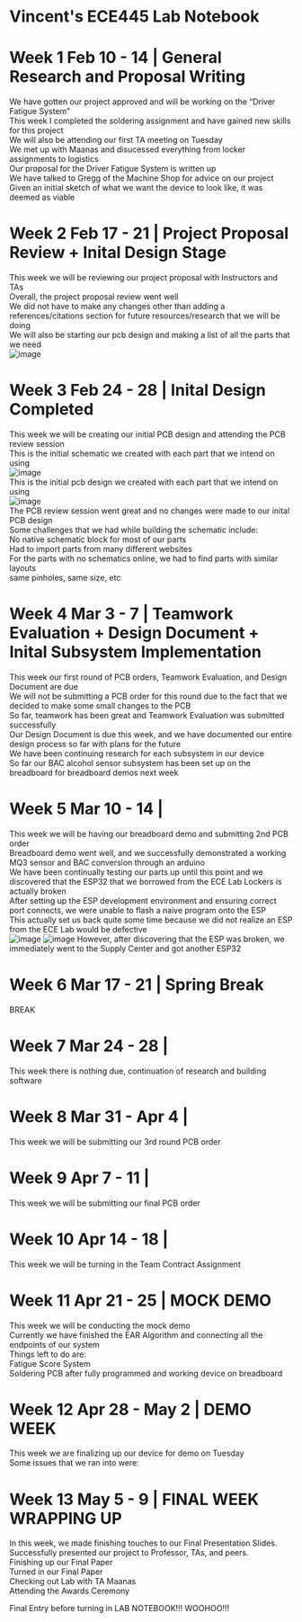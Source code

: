 # Vincent's ECE445 Lab Notebook

Week 1 Feb 10 - 14 | General Research and Proposal Writing
=========================================================
We have gotten our project approved and will be working on the “Driver Fatigue System”  
This week I completed the soldering assignment and have gained new skills for this project  
We will also be attending our first TA meeting on Tuesday  
We met up with Maanas and disucessed everything from locker assignments to logistics  
Our proposal for the Driver Fatigue System is written up  
We have talked to Gregg of the Machine Shop for advice on our project  
Given an initial sketch of what we want the device to look like, it was deemed as viable  


Week 2 Feb 17 - 21 | Project Proposal Review + Inital Design Stage
===================================================================
This week we will be reviewing our project proposal with Instructors and TAs  
Overall, the project proposal review went well  
We did not have to make any changes other than adding a references/citations section for future resources/research that we will be doing  
We will also be starting our pcb design and making a list of all the parts that we need  
![image](https://github.com/user-attachments/assets/291930f4-accf-4d20-933c-cd622ed13f3c)



Week 3 Feb 24 - 28 | Inital Design Completed
================================================
This week we will be creating our initial PCB design and attending the PCB review session  
This is the initial schematic we created with each part that we intend on using  
![image](https://github.com/user-attachments/assets/4bf3857f-e0a9-475c-8549-b0684e168363)  
This is the initial pcb design we created with each part that we intend on using  
![image](https://github.com/user-attachments/assets/ac67e749-906b-42ea-b384-ae0386b26f5c)  
The PCB review session went great and no changes were made to our inital PCB design  
Some challenges that we had while building the schematic include:  
No native schematic block for most of our parts  
Had to import parts from many different websites  
For the parts with no schematics online, we had to find parts with similar layouts  
same pinholes, same size, etc  



Week 4 Mar 3 - 7 | Teamwork Evaluation + Design Document + Inital Subsystem Implementation
========================================================================
This week our first round of PCB orders, Teamwork Evaluation, and Design Document are due  
We will not be submitting a PCB order for this round due to the fact that we decided to make some small changes to the PCB  
So far, teamwork has been great and Teamwork Evaluation was submitted successfully  
Our Design Document is due this week, and we have documented our entire design process so far with plans for the future  
We have been continuing research for each subsystem in our device  
So far our BAC alcohol sensor subsystem has been set up on the breadboard for breadboard demos next week  


Week 5 Mar 10 - 14 |
===================================================================
This week we will be having our breadboard demo and submitting 2nd PCB order  
Breadboard demo went well, and we successfully demonstrated a working MQ3 sensor and BAC conversion through an arduino  
We have been continually testing our parts up until this point and we discovered that the ESP32 that we borrowed from the ECE Lab Lockers is actually broken  
After setting up the ESP development environment and ensuring correct port connects, we were unable to flash a naive program onto the ESP  
This actually set us back quite some time because we did not realize an ESP from the ECE Lab would be defective  
![image](https://github.com/user-attachments/assets/6e4219d0-7ec4-429f-bf84-c30ef08136ac)
![image](https://github.com/user-attachments/assets/9df8a3fd-18e2-48c7-9b1f-bf75bf71ef8f)
However, after discovering that the ESP was broken, we immediately went to the Supply Center and got another ESP32  


Week 6 Mar 17 - 21 | Spring Break
=================================================
BREAK

Week 7 Mar 24 - 28 |
==================================================================================
This week there is nothing due, continuation of research and building software

Week 8 Mar 31 - Apr 4 |
==================================================================================
This week we will be submitting our 3rd round PCB order

Week 9 Apr 7 - 11 |
==================================================================================
This week we will be submitting our final PCB order

Week 10 Apr 14 - 18 |
==================================================================================
This week we will be turning in the Team Contract Assignment

Week 11 Apr 21 - 25 | MOCK DEMO
==================================================================================
This week we will be conducting the mock demo  
Currently we have finished the EAR Algorithm and connecting all the endpoints of our system  
Things left to do are:  
Fatigue Score System  
Soldering PCB after fully programmed and working device on breadboard    


Week 12 Apr 28 - May 2 | DEMO WEEK
==================================================================================
This week we are finalizing up our device for demo on Tuesday  
Some issues that we ran into were:  



Week 13 May 5 - 9 | FINAL WEEK WRAPPING UP
==================================================================================
In this week, we made finishing touches to our Final Presentation Slides.  
Successfully presented our project to Professor, TAs, and peers.  
Finishing up our Final Paper  
Turned in our Final Paper  
Checking out Lab with TA Maanas  
Attending the Awards Ceremony  
  
Final Entry before turning in LAB NOTEBOOK!!! WOOHOO!!!




